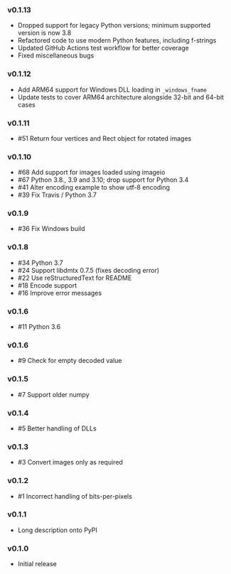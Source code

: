 ### v0.1.13

* Dropped support for legacy Python versions; minimum supported version is now 3.8
* Refactored code to use modern Python features, including f-strings
* Updated GitHub Actions test workflow for better coverage
* Fixed miscellaneous bugs

### v0.1.12

* Add ARM64 support for Windows DLL loading in `_windows_fname`
* Update tests to cover ARM64 architecture alongside 32-bit and 64-bit cases

### v0.1.11

* #51 Return four vertices and Rect object for rotated images

### v0.1.10

* #68 Add support for images loaded using imageio
* #67 Python 3.8., 3.9 and 3.10; drop support for Python 3.4
* #41 Alter encoding example to show utf-8 encoding
* #39 Fix Travis / Python 3.7

### v0.1.9

* #36 Fix Windows build

### v0.1.8

* #34 Python 3.7
* #24 Support libdmtx 0.7.5 (fixes decoding error)
* #22 Use reStructuredText for README
* #18 Encode support
* #16 Improve error messages

### v0.1.6

* #11 Python 3.6

### v0.1.6

* #9 Check for empty decoded value

### v0.1.5

* #7 Support older numpy

### v0.1.4

* #5 Better handling of DLLs

### v0.1.3

* #3 Convert images only as required

### v0.1.2

* #1 Incorrect handling of bits-per-pixels

### v0.1.1

* Long description onto PyPI

### v0.1.0

* Initial release
